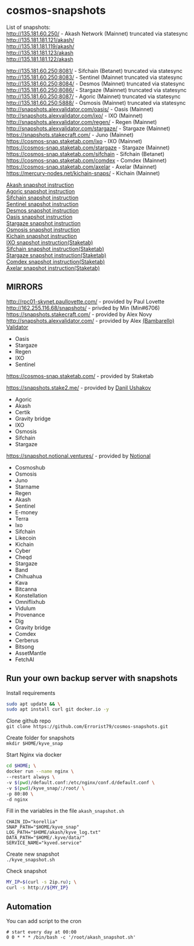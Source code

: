 # cosmos-snapshots  
List of snapshots:   
http://135.181.60.250/      - Akash Network (Mainnet) truncated via statesync  
http://135.181.181.121/akash/  
http://135.181.181.119/akash/  
http://135.181.181.123/akash  
http://135.181.181.122/akash  

http://135.181.60.250:8081/ - Sifchain (Betanet) truncated via statesync  
http://135.181.60.250:8083/ - Sentinel (Mainnet truncated via statesync   
http://135.181.60.250:8084/ - Desmos (Mainnet) truncated via statesync  
http://135.181.60.250:8086/ - Stargaze (Mainnet) truncated via statesync  
http://135.181.60.250:8087/ - Agoric (Mainnet) truncated via statesync  
http://135.181.60.250:5888/ - Osmosis (Mainnet) truncated via statesync  
http://snapshots.alexvalidator.com/oasis/ - Oasis (Mainnet)    
http://snapshots.alexvalidator.com/ixo/ - IXO (Mainnet)   
http://snapshots.alexvalidator.com/regen/ - Regen (Mainnet)   
http://snapshots.alexvalidator.com/stargaze/ - Stargaze (Mainnet)   
https://snapshots.stakecraft.com/ - Juno (Mainnet)  
https://cosmos-snap.staketab.com/ixo - IXO (Mainnet)  
https://cosmos-snap.staketab.com/stargaze - Stargaze (Mainnet)  
https://cosmos-snap.staketab.com/sifchain - Sifchain (Betanet)  
https://cosmos-snap.staketab.com/comdex - Comdex (Mainnet)  
https://cosmos-snap.staketab.com/axelar - Axelar (Mainnet)  
https://mercury-nodes.net/kichain-snaps/ - Kichain (Mainnet)  

[Akash snapshot instruction](https://github.com/c29r3/cosmos-snapshots/blob/main/Akash.md)  
[Agoric snapshot instruction](https://github.com/c29r3/cosmos-snapshots/blob/main/Agoric.md)  
[Sifchain snapshot instruction](https://github.com/c29r3/cosmos-snapshots/blob/main/Sifchain.md)  
[Sentinel snapshot instruction](https://github.com/c29r3/cosmos-snapshots/blob/main/Sentinel.md)  
[Desmos snapshot instruction](https://github.com/c29r3/cosmos-snapshots/blob/main/Desmos.md)   
[Oasis snapshot instruction](https://github.com/Bambarello/cosmos-snapshots/blob/main/Oasis.md)  
[Stargaze snapshot instruction](https://github.com/c29r3/cosmos-snapshots/blob/main/Stargaze.md)  
[Osmosis snapshot instruction](https://github.com/c29r3/cosmos-snapshots/blob/main/Osmosis.md)  
[Kichain snapshot instruction](https://github.com/staketab/nginx-cosmos-snap/blob/main/docs/kichain.md)  
[IXO snapshot instruction(Staketab)](https://github.com/staketab/nginx-cosmos-snap/blob/main/docs/ixo.md)  
[Sifchain snapshot instruction(Staketab)](https://github.com/staketab/nginx-cosmos-snap/blob/main/docs/sifchain.md)  
[Stargaze snapshot instruction(Staketab)](https://github.com/staketab/nginx-cosmos-snap/blob/main/docs/stargaze.md)  
[Comdex snapshot instruction(Staketab)](https://github.com/staketab/nginx-cosmos-snap/blob/main/docs/comdex.md)  
[Axelar snapshot instruction(Staketab)](https://github.com/staketab/nginx-cosmos-snap/blob/main/docs/axelar.md)  

## MIRRORS  
http://rpc01-skynet.paullovette.com/ - provided by Paul Lovette  
http://162.255.116.68/snapshots/ - privded by Min (Min#6706)  
https://snapshots.stakecraft.com/    - provided by Alex Novy  
http://snapshots.alexvalidator.com/  - provided by Alex [(Bambarello) Validator](https://github.com/Bambarello)  
- Oasis
- Stargaze
- Regen
- IXO  
- Sentinel  
  
https://cosmos-snap.staketab.com/  - provided by Staketab  
  
https://snapshots.stake2.me/ - provided by [Danil Ushakov](https://github.com/k0kk0k)  
- Agoric
- Akash
- Certik
- Gravity bridge
- IXO
- Osmosis
- Sifchain
- Stargaze


https://snapshot.notional.ventures/ - provided by [Notional](https://github.com/notional-labs)
- Cosmoshub
- Osmosis
- Juno
- Starname
- Regen
- Akash
- Sentinel
- E-money
- Terra
- Ixo
- Sifchain
- Likecoin
- Kichain
- Cyber
- Cheqd
- Stargaze
- Band
- Chihuahua
- Kava
- Bitcanna
- Konstellation
- Omniflixhub
- Vidulum
- Provenance
- Dig
- Gravity bridge
- Comdex
- Cerberus
- Bitsong
- AssetMantle
- FetchAI

## Run your own backup server with snapshots  
Install requirements  
```bash
sudo apt update && \
sudo apt install curl git docker.io -y
```

Clone github repo  
`git clone https://github.com/Errorist79/cosmos-snapshots.git`  

Create folder for snapshots  
`mkdir $HOME/kyve_snap`

Start Nginx via docker  
```bash
cd $HOME; \
docker run --name nginx \
--restart always \
-v $(pwd)/default.conf:/etc/nginx/conf.d/default.conf \
-v $(pwd)/kyve_snap/:/root/ \
-p 80:80 \
-d nginx
```

Fill in the variables in the file `akash_snapshot.sh`  
```
CHAIN_ID="korellia"
SNAP_PATH="$HOME/kyve_snap"
LOG_PATH="$HOME/akash/kyve_log.txt"
DATA_PATH="$HOME/.kyve/data/"
SERVICE_NAME="kyved.service"
```
Create new snapshot  
`./kyve_snapshot.sh`  

Check snapshot  
```bash
MY_IP=$(curl -s 2ip.ru); \
curl -s http://${MY_IP}
```

## Automation  
You can add script to the cron  
```cron
# start every day at 00:00
0 0 * * * /bin/bash -c '/root/akash_snapshot.sh'
```
